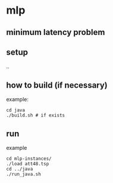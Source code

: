 # mlp
## minimum latency problem

## setup
..

## how to build (if necessary)

example:
```
cd java
./build.sh # if exists
```

## run
example
```
cd mlp-instances/
./load att48.tsp
cd ../java
./run_java.sh
```
